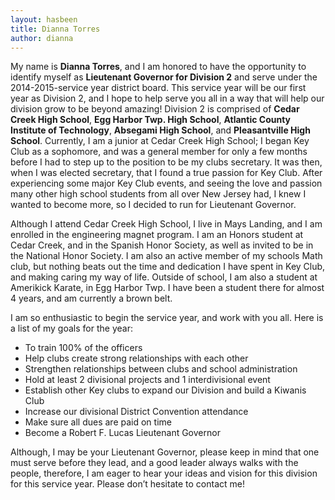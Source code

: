 ```yaml
---
layout: hasbeen
title: Dianna Torres
author: dianna
---
```


My name is **Dianna Torres**, and I am honored to have the opportunity to identify myself as **Lieutenant Governor for Division 2** and serve under the 2014-2015-service year district board. This service year will be our first year as Division 2, and I hope to help serve you all in a way that will help our division grow to be beyond amazing! Division 2 is comprised of **Cedar Creek High School**, **Egg Harbor Twp. High School**, **Atlantic County Institute of Technology**, **Absegami High School**, and **Pleasantville High School**. Currently, I am a junior at Cedar Creek High School; I began Key Club as a sophomore, and was a general member for only a few months before I had to step up to the position to be my clubs secretary. It was then, when I was elected secretary, that I found a true passion for Key Club. After experiencing some major Key Club events, and seeing the love and passion many other high school students from all over New Jersey had, I knew I wanted to become more, so I decided to run for Lieutenant Governor.

Although I attend Cedar Creek High School, I live in Mays Landing, and I am enrolled in the engineering magnet program. I am an Honors student at Cedar Creek, and in the Spanish Honor Society, as well as invited to be in the National Honor Society. I am also an active member of my schools Math club, but nothing beats out the time and dedication I have spent in Key Club, and making caring my way of life. Outside of school, I am also a student at Amerikick Karate, in Egg Harbor Twp. I have been a student there for almost 4 years, and am currently a brown belt.

I am so enthusiastic to begin the service year, and work with you all. Here is a list of my goals for the year:

- To train 100% of the officers
- Help clubs create strong relationships with each other
- Strengthen relationships between clubs and school administration
- Hold at least 2 divisional projects and 1 interdivisional event
- Establish other Key clubs to expand our Division and build a Kiwanis Club
- Increase our divisional District Convention attendance
- Make sure all dues are paid on time
- Become a Robert F. Lucas Lieutenant Governor

Although, I may be your Lieutenant Governor, please keep in mind that one must serve before they lead, and a good leader always walks with the people, therefore, I am eager to hear your ideas and vision for this division for this service year. Please don’t hesitate to contact me!
